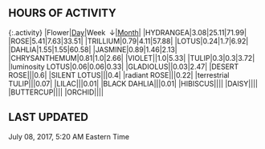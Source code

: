 
## HOURS OF ACTIVITY

{:.activity}
|<span class="activity_header">Flower</span>|<span class="activity_header activity_col1"><a href="https://tankpit-flowers.github.io/activity">Day</a></span>|<span class="activity_header activity_col2 activity_sorted">Week &nbsp;&darr;</span>|<span class="activity_header activity_col3"><a href="https://tankpit-flowers.github.io/activity-month">Month</a></span>|
|<span class="red">HYDRANGEA</span><span class="awards-container"><span class="awards-sprite a0-3"></span><span class="awards-sprite a2-1"></span><span class="awards-sprite a3-1"></span><span class="awards-sprite a5-3"></span></span>|<span class="activity activity_col1">3.08</span>|<span class="activity activity_col2 activity_sorted">25.11</span>|<span class="activity activity_col3">71.99</span>|
|<span class="red">ROSE</span><span class="awards-container"><span class="awards-sprite a0-3"></span><span class="awards-sprite a1-1"></span><span class="awards-sprite a2-2"></span><span class="awards-sprite a3-2"></span><span class="awards-sprite a5-2"></span><span class="awards-sprite a7-1"></span><span class="awards-sprite a8-1"></span></span>|<span class="activity activity_col1">5.41</span>|<span class="activity activity_col2 activity_sorted">7.63</span>|<span class="activity activity_col3">33.51</span>|
|<span class="red">TRILLIUM</span><span class="awards-container"><span class="awards-sprite a0-3"></span><span class="awards-sprite a3-1"></span><span class="awards-sprite a4-3"></span><span class="awards-sprite a5-2"></span><span class="awards-sprite a7-1"></span></span>|<span class="activity activity_col1">0.79</span>|<span class="activity activity_col2 activity_sorted">4.11</span>|<span class="activity activity_col3">57.88</span>|
|<span class="red">LOTUS</span><span class="awards-container"><span class="awards-sprite a0-3"></span><span class="awards-sprite a1-3"></span><span class="awards-sprite a2-2"></span><span class="awards-sprite a3-2"></span><span class="awards-sprite a5-2"></span></span>|<span class="activity activity_col1">0.24</span>|<span class="activity activity_col2 activity_sorted">1.7</span>|<span class="activity activity_col3">6.92</span>|
|<span class="red">DAHLIA</span><span class="awards-container"><span class="awards-sprite a0-3"></span><span class="awards-sprite a1-1"></span><span class="awards-sprite a3-2"></span><span class="awards-sprite a5-2"></span></span>|<span class="activity activity_col1">1.55</span>|<span class="activity activity_col2 activity_sorted">1.55</span>|<span class="activity activity_col3">60.58</span>|
|<span class="red">JASMINE</span><span class="awards-container"><span class="awards-sprite a0-3"></span><span class="awards-sprite a5-1"></span></span>|<span class="activity activity_col1">0.89</span>|<span class="activity activity_col2 activity_sorted">1.46</span>|<span class="activity activity_col3">2.13</span>|
|<span class="red">CHRYSANTHEMUM</span><span class="awards-container"><span class="awards-sprite a0-3"></span><span class="awards-sprite a1-1"></span><span class="awards-sprite a5-3"></span><span class="awards-sprite a7-1"></span></span>|<span class="activity activity_col1">0.81</span>|<span class="activity activity_col2 activity_sorted">1.0</span>|<span class="activity activity_col3">2.66</span>|
|<span class="red">VIOLET</span><span class="awards-container"><span class="awards-sprite a0-3"></span><span class="awards-sprite a5-2"></span></span>|<span class="activity activity_col1"></span>|<span class="activity activity_col2 activity_sorted">1.0</span>|<span class="activity activity_col3">5.33</span>|
|<span class="red">TULIP</span><span class="awards-container"><span class="awards-sprite a0-3"></span><span class="awards-sprite a1-1"></span><span class="awards-sprite a2-1"></span><span class="awards-sprite a3-1"></span><span class="awards-sprite a5-1"></span></span>|<span class="activity activity_col1">0.3</span>|<span class="activity activity_col2 activity_sorted">0.3</span>|<span class="activity activity_col3">3.72</span>|
|<span class="purple">luminosity LOTUS</span><span class="awards-container"><span class="awards-sprite a5-1"></span></span>|<span class="activity activity_col1">0.06</span>|<span class="activity activity_col2 activity_sorted">0.06</span>|<span class="activity activity_col3">0.33</span>|
|<span class="red">GLADIOLUS</span><span class="awards-container"><span class="awards-sprite a0-3"></span><span class="awards-sprite a2-2"></span><span class="awards-sprite a3-1"></span><span class="awards-sprite a5-3"></span></span>|<span class="activity activity_col1"></span>|<span class="activity activity_col2 activity_sorted">0.03</span>|<span class="activity activity_col3">2.47</span>|
|<span class="orange">DESERT ROSE</span><span class="awards-container"><span class="awards-sprite a0-3"></span><span class="awards-sprite a5-3"></span></span>|<span class="activity activity_col1"></span>|<span class="activity activity_col2 activity_sorted"></span>|<span class="activity activity_col3">0.6</span>|
|<span class="orange">SILENT LOTUS</span><span class="awards-container"><span class="awards-sprite a0-3"></span><span class="awards-sprite a5-2"></span></span>|<span class="activity activity_col1"></span>|<span class="activity activity_col2 activity_sorted"></span>|<span class="activity activity_col3">0.4</span>|
|<span class="purple">radiant ROSE</span><span class="awards-container"><span class="awards-sprite a0-3"></span><span class="awards-sprite a5-2"></span></span>|<span class="activity activity_col1"></span>|<span class="activity activity_col2 activity_sorted"></span>|<span class="activity activity_col3">0.22</span>|
|<span class="purple">terrestrial TULIP</span><span class="awards-container"><span class="awards-sprite a0-1"></span><span class="awards-sprite a5-3"></span></span>|<span class="activity activity_col1"></span>|<span class="activity activity_col2 activity_sorted"></span>|<span class="activity activity_col3">0.07</span>|
|<span class="red">LILAC</span><span class="awards-container"><span class="awards-sprite a0-3"></span><span class="awards-sprite a5-2"></span></span>|<span class="activity activity_col1"></span>|<span class="activity activity_col2 activity_sorted"></span>|<span class="activity activity_col3">0.01</span>|
|<span class="orange">BLACK DAHLIA</span><span class="awards-container"><span class="awards-sprite a0-2"></span></span>|<span class="activity activity_col1"></span>|<span class="activity activity_col2 activity_sorted"></span>|<span class="activity activity_col3">0.01</span>|
|<span class="red">HIBISCUS</span><span class="awards-container"><span class="awards-sprite a0-3"></span><span class="awards-sprite a1-1"></span><span class="awards-sprite a2-1"></span><span class="awards-sprite a3-1"></span><span class="awards-sprite a5-1"></span></span>|<span class="activity activity_col1"></span>|<span class="activity activity_col2 activity_sorted"></span>|<span class="activity activity_col3"></span>|
|<span class="red">DAISY</span><span class="awards-container"><span class="awards-sprite a0-3"></span><span class="awards-sprite a5-2"></span></span>|<span class="activity activity_col1"></span>|<span class="activity activity_col2 activity_sorted"></span>|<span class="activity activity_col3"></span>|
|<span class="red">BUTTERCUP</span><span class="awards-container"><span class="awards-sprite a0-3"></span></span>|<span class="activity activity_col1"></span>|<span class="activity activity_col2 activity_sorted"></span>|<span class="activity activity_col3"></span>|
|<span class="red">ORCHID</span><span class="awards-container"><span class="awards-sprite a0-3"></span></span>|<span class="activity activity_col1"></span>|<span class="activity activity_col2 activity_sorted"></span>|<span class="activity activity_col3"></span>|

## LAST UPDATED

<span class="last_updated">July 08, 2017, 5:20 AM Eastern Time</span>